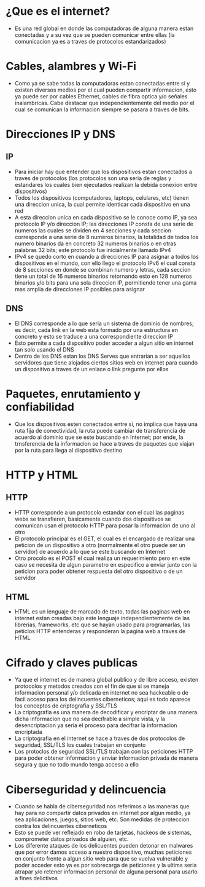 # ¿Que es el internet?
- Es una red global en donde las computadoras de alguna manera estan conectadas y a su vez que se pueden comunicar entre ellas (la comunicacion ya es a traves de protocolos estandarizados)

# Cables, alambres y Wi-Fi
- Como ya se sabe todas la computadoras estan conectadas entre si y existen diversos medios por el cual pueden compartir informacion, esto ya puede ser por cables Ethernet, cables de fibra optica y/o señales inalambricas. Cabe destacar que independientemente del medio por el cual se comunican la informacion siempre se pasara a traves de bits.

# Direcciones IP y DNS
## IP
- Para iniciar hay que entender que los dispositivos estan conectados a traves de protocolos (los protocolos son una seria de reglas y estandares los cuales bien ejecutados realizan la debida conexion entre dispositivos)
- Todos los dispositivos (computadores, laptops, celulares, etc) tienen una direccion unica, la cual permite identicar cada dispositivo en una red
- A esta direccion unica en cada dispositivo se le conoce como IP, ya sea protocolo IP y/o direccion IP; las direcciones IP consta de una serie de numeros las cuales se dividen en 4 secciones y cada seccion corresponde a una serie de 8 numeros binarios, la totalidad de todos los numero binarios da en concreto 32 numeros binarios o en otras palabras 32 bits; este protocolo fue inicialmente llamado IPv4
- IPv4 se quedo corto en cuando a direcciones IP para asignar a todos los dispositivos en el mundo, con ello llego el protocolo IPv6 el cual consta de 8 secciones en donde se combinan numero y letras, cada seccion tiene un total de 16 numeros binarios retornando esto en 128 numeros binarios y/o bits para una sola direccion IP, permitiendo tener una gama mas amplia de direcciones IP posibles para asignar

## DNS
- El DNS corresponde a lo que seria un sistema de dominio de nombres; es decir, cada link en la web esta formado por una estructura en concreto y esto se traduce a una correspondiente direccion IP
- Esto permite a cada dispositivo poder acceder a algun sitio en internet tan solo usando el DNS 
- Dentro de los DNS estan los DNS Serves que entrarian a ser aquellos servidores que tiene alojados ciertos sitios web en internet para cuando un dispositivo a traves de un enlace o link pregunte por ellos

# Paquetes, enrutamiento y confiabilidad
- Que los dispositivos esten conectados entre si, no implica que haya una ruta fija de conectividad, la ruta puede cambiar de transferencia de acuerdo al dominio que se este buscando en Internet; por ende, la trnsferencia de la informacion se hace a traves de paquetes que viajan por la ruta para llega al dispositivo destino

# HTTP y HTML
## HTTP
- HTTP corresponde a un protocolo estandar con el cual las paginas webs se transfieren, basicamente cuando dos dispositivos se comunican usan el protocolo HTTP para posar la informacion de uno al otro
- El protocolo principal es el GET, el cual es el encargado de realizar una peticion de un dispositivo a otro (normalmente el otro puede ser un servidor) de acuerdo a lo que se este buscando en Internet
- Otro procolo es el POST el cual realiza un requerimiento pero en este caso se necesita de algun parametro en especifico a enviar junto con la peticion para poder obtener respuesta del otro dispositivo o de un servidor

## HTML
- HTML es un lenguaje de marcado de texto, todas las paginas web en internet estan creadas bajo este lenguaje independientemente de las librerias, frameworks, etc que se hayan usado para programarlas, las peticios HTTP entenderas y responderan la pagina web a traves de HTML


# Cifrado y claves publicas
- Ya que el internet es de manera global publico y de libre acceso, existen protocolos y metodos creados con el fin de que si se maneja informacion personal y/o delicada en internet no sea hackeable o de facil acceso para los delincuentes ciberneticos; aqui es todo aparece los conceptos de criptografia y SSL/TLS
- La criptografia es una manera de decodificar y encriptar de una manera dicha informacion que no sea decifrable a simple vista, y la desencriptacion ya seria el proceso para decifrar la informacion encriptada
- La criptografia en el internet se hace a traves de dos protocolos de seguridad, SSL/TLS los cuales trabajan en conjunto
- Los protoclos de seguridad SSL/TLS trabajan con las peticiones HTTP para poder obtener informacion y enviar informacion privada de manera segura y que no todo mundo tenga acceso a ello


# Ciberseguridad y delincuencia
- Cuando se habla de ciberseguridad nos referimos a las maneras que hay para no compartir datos privados en internet por algun medio, ya sea aplicaciones, juegos, sitios web, etc. Son medidas de proteccion contra los delincuentes ciberneticos
- Esto se puede ver reflejado en robo de tarjetas, hackeos de sistemas, comprometer datos privados de alguien, etc.
- Los diferente ataques de los delicuentes pueden detonar en malwares que por error damos acceso a nuestro dispositivo, muchas peticiones en conjunto frente a algun sitio web para que se vuelva vulnerable y poder acceder esto ya es por sobrecarga de peticiones y la ultima seria atrapar y/o retener informacion personal de alguna personal para usarlo a fines delictivos
